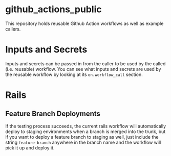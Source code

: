 # github_actions_public

This repository holds reusable Github Action workflows as well as example
callers.

# Inputs and Secrets
Inputs and secrets can be passed in from the caller to be used by the called
(i.e. reusable) workflow. You can see what inputs and secrets are used by the
reusable workflow by looking at its `on.workflow_call` section.

# Rails
## Feature Branch Deployments
If the testing process succeeds, the current rails workflow will automatically
deploy to staging environments when a branch is merged into the trunk, but if
you want to deploy a feature branch to staging as well, just include the string
`feature-branch` anywhere in the branch name and the workflow will pick it up
and deploy it.
